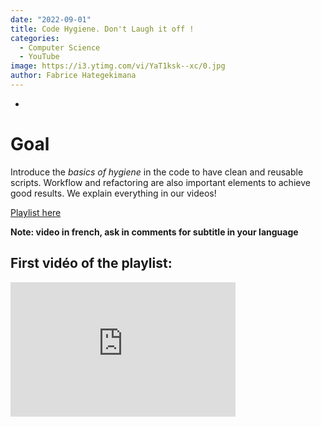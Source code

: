 ```yaml
---
date: "2022-09-01" 
title: Code Hygiene. Don't Laugh it off !
categories:
  - Computer Science
  - YouTube
image: https://i3.ytimg.com/vi/YaT1ksk--xc/0.jpg
author: Fabrice Hategekimana
---
```



*
# Goal

Introduce the *basics of hygiene* in the code to have clean and reusable scripts. Workflow and refactoring are also important elements to achieve good results. We explain everything in our videos!

[Playlist here](https://www.youtube.com/playlist?list=PLSYhtt87oGALoyPVfAk8m5UmnY_aP87rB)

**Note: video in french, ask in comments for subtitle in your language**

## First vidéo of the playlist:

<iframe width="360" height="215" src="https://www.youtube.com/embed/YaT1ksk--xc?list=PLSYhtt87oGALoyPVfAk8m5UmnY_aP87rB" title="Hygiène de code 1: introduction" frameborder="0" allow="accelerometer; autoplay; clipboard-write; encrypted-media; gyroscope; picture-in-picture; web-share" allowfullscreen>

</iframe>
